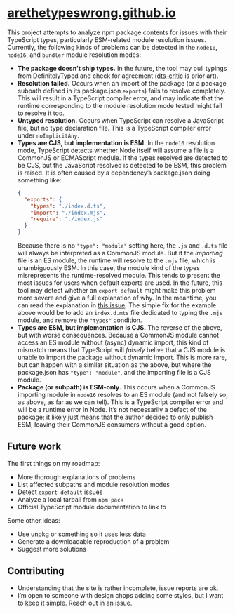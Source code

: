 # [arethetypeswrong.github.io](https://arethetypeswrong.github.io)

This project attempts to analyze npm package contents for issues with their TypeScript types, particularly ESM-related module resolution issues. Currently, the following kinds of problems can be detected in the `node10`, `node16`, and `bundler` module resolution modes:

- **The package doesn’t ship types.** In the future, the tool may pull typings from DefinitelyTyped and check for agreement ([dts-critic](https://github.com/microsoft/DefinitelyTyped-tools/tree/master/packages/dts-critic) is prior art).
- **Resolution failed.** Occurs when an import of the package (or a package subpath defined in its package.json `exports`) fails to resolve completely. This will result in a TypeScript compiler error, and may indicate that the runtime corresponding to the module resolution mode tested might fail to resolve it too.
- **Untyped resolution.** Occurs when TypeScript can resolve a JavaScript file, but no type declaration file. This is a TypeScript compiler error under `noImplicitAny`.
- **Types are CJS, but implementation is ESM.** In the `node16` resolution mode, TypeScript detects whether Node itself will assume a file is a CommonJS or ECMAScript module. If the types resolved are detected to be CJS, but the JavaScript resolved is detected to be ESM, this problem is raised. It is often caused by a dependency’s package.json doing something like:
  ```json
  {
    "exports": {
      "types": "./index.d.ts",
      "import": "./index.mjs",
      "require": "./index.js"
    }
  }
  ```
  Because there is no `"type": "module"` setting here, the `.js` and `.d.ts` file will always be interpreted as a CommonJS module. But if the _importing_ file is an ES module, the runtime will resolve to the `.mjs` file, which is unambiguously ESM. In this case, the module kind of the types misrepresents the runtime-resolved module. This tends to present the most issues for users when default exports are used. In the future, this tool may detect whether an `export default` might make this problem more severe and give a full explanation of why. In the meantime, you can read the explanation in [this issue](https://github.com/microsoft/TypeScript/issues/50058#issuecomment-1404411380). The simple fix for the example above would be to add an `index.d.mts` file dedicated to typing the `.mjs` module, and remove the `"types"` condition.
- **Types are ESM, but implementation is CJS.** The reverse of the above, but with worse consequences. Because a CommonJS module cannot access an ES module without (async) dynamic import, this kind of mismatch means that TypeScript will _falsely_ belive that a CJS module is unable to import the package without dynamic import. This is more rare, but can happen with a similar situation as the above, but where the package.json has `"type": "module"`, and the importing file is a CJS module.
- **Package (or subpath) is ESM-only.** This occurs when a CommonJS importing module in `node16` resolves to an ES module (and not falsely so, as above, as far as we can tell). This is a TypeScript compiler error and will be a runtime error in Node. It’s not necessarily a defect of the package; it likely just means that the author decided to only publish ESM, leaving their CommonJS consumers without a good option.

## Future work

The first things on my roadmap:

- More thorough explanations of problems
- List affected subpaths and module resolution modes
- Detect `export default` issues
- Analyze a local tarball from `npm pack`
- Official TypeScript module documentation to link to

Some other ideas:

- Use unpkg or something so it uses less data
- Generate a downloadable reproduction of a problem
- Suggest more solutions

## Contributing

- Understanding that the site is rather incomplete, issue reports are ok.
- I’m open to someone with design chops adding some styles, but I want to keep it simple. Reach out in an issue.
